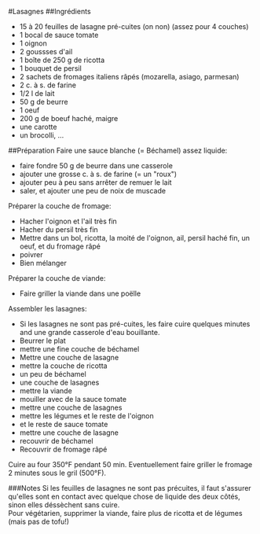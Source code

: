 #Lasagnes
##Ingrédients
* 15 à 20 feuilles de lasagne pré-cuites (on non) (assez pour 4 couches)
* 1 bocal de sauce tomate
* 1 oignon
* 2 goussses d'ail
* 1 boîte de 250 g de ricotta
* 1 bouquet de persil
* 2 sachets de fromages italiens râpés (mozarella, asiago, parmesan)
* 2 c. à s. de farine
* 1/2 l de lait
* 50 g de beurre
* 1 oeuf
* 200 g de boeuf haché, maigre
* une carotte
* un brocolli, ...

##Préparation
Faire une sauce blanche (= Béchamel) assez liquide:

* faire fondre 50 g de beurre dans une casserole
* ajouter une grosse c. à s. de farine (= un "roux")
* ajouter peu à peu sans arrêter de remuer le lait
* saler, et ajouter une peu de noix de muscade

Préparer la couche de fromage:

* Hacher l'oignon et l'ail très fin
* Hacher du persil très fin
* Mettre dans un bol, ricotta, la moité de l'oignon, ail, persil haché fin, un oeuf, et du fromage râpé
* poivrer
* Bien mélanger

Préparer la couche de viande:

* Faire griller la viande dans une poëlle

Assembler les lasagnes:

* Si les lasagnes ne sont pas pré-cuites, les faire cuire quelques minutes and une grande casserole d'eau bouillante.
* Beurrer le plat
* mettre une fine couche de béchamel
* Mettre une couche de lasagne
* mettre la couche de ricotta
* un peu de béchamel
* une couche de lasagnes
* mettre la viande
* mouiller avec de la sauce tomate
* mettre une couche de lasagnes
* mettre les légumes et le reste de l'oignon
* et le reste de sauce tomate
* mettre une couche de lasagne
* recouvrir de béchamel
* Recouvrir de fromage râpé

Cuire au four 350°F pendant 50 min. Eventuellement faire griller le fromage 2 minutes sous le gril (500°F).

###Notes
Si les feuilles de lasagnes ne sont pas précuites, il faut s'assurer qu'elles sont en contact avec quelque chose de liquide des deux côtés, sinon elles déssèchent sans cuire.   
Pour végétarien, supprimer la viande, faire plus de ricotta et de légumes (mais pas de tofu!)





